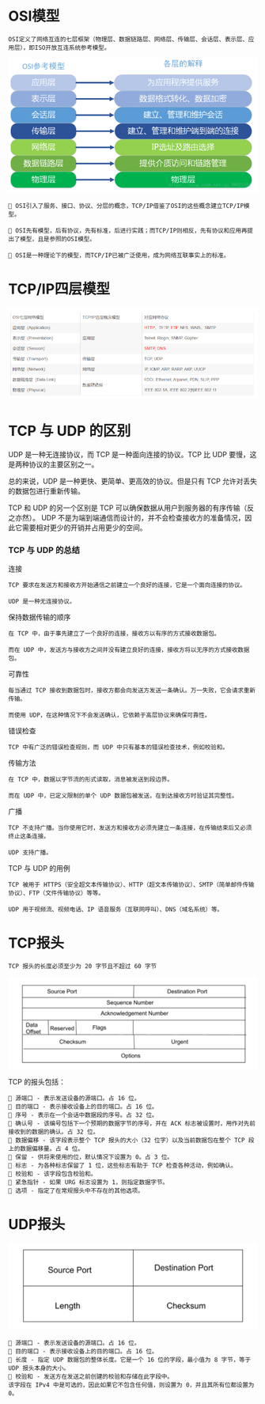 # OSI模型
    
    OSI定义了网络互连的七层框架（物理层、数据链路层、网络层、传输层、会话层、表示层、应用层），即ISO开放互连系统参考模型。    
![图片](img/network1.png)

    🚀 OSI引入了服务、接口、协议、分层的概念，TCP/IP借鉴了OSI的这些概念建立TCP/IP模型。
    
    🚀 OSI先有模型，后有协议，先有标准，后进行实践；而TCP/IP则相反，先有协议和应用再提出了模型，且是参照的OSI模型。
    
    🚀 OSI是一种理论下的模型，而TCP/IP已被广泛使用，成为网络互联事实上的标准。


# TCP/IP四层模型

![图片](img/network2.png)


# TCP 与 UDP 的区别

UDP 是一种无连接协议，而 TCP 是一种面向连接的协议。TCP 比 UDP 要慢，这是两种协议的主要区别之一。

总的来说，UDP 是一种更快、更简单、更高效的协议。但是只有 TCP 允许对丢失的数据包进行重新传输。

TCP 和 UDP 的另一个区别是 TCP 可以确保数据从用户到服务器的有序传输（反之亦然）。
UDP 不是为端到端通信而设计的，并不会检查接收方的准备情况，因此它需要相对更少的开销并占用更少的空间。

### TCP 与 UDP 的总结

连接

    TCP 要求在发送方和接收方开始通信之前建立一个良好的连接，它是一个面向连接的协议。

    UDP 是一种无连接协议。

保持数据传输的顺序

    在 TCP 中，由于事先建立了一个良好的连接，接收方以有序的方式接收数据包。
    
    而在 UDP 中，发送方与接收方之间并没有建立良好的连接，接收方将以无序的方式接收数据包。

可靠性

    每当通过 TCP 接收到数据包时，接收方都会向发送方发送一条确认。万一失败，它会请求重新传输。
    
    而使用 UDP，在这种情况下不会发送确认，它依赖于高层协议来确保可靠性。

错误检查

    TCP 中有广泛的错误检查规则，而 UDP 中只有基本的错误检查技术，例如校验和。

传输方法

    在 TCP 中，数据以字节流的形式读取，消息被发送到段边界。
    
    而在 UDP 中，已定义限制的单个 UDP 数据包被发送，在到达接收方时验证其完整性。

广播

    TCP 不支持广播。当你使用它时，发送方和接收方必须先建立一条连接，在传输结束后又必须终止这条连接。
    
    UDP 支持广播。

TCP 与 UDP 的用例

    TCP 被用于 HTTPS（安全超文本传输协议）、HTTP（超文本传输协议）、SMTP（简单邮件传输协议）、FTP（文件传输协议）等等。
    
    UDP 用于视频流、视频电话、IP 语音服务（互联网呼叫）、DNS（域名系统）等。

# TCP报头

    TCP 报头的长度必须至少为 20 字节且不超过 60 字节

![图片](img/network3.png)

TCP 的报头包括：

    🚀 源端口 - 表示发送设备的源端口。占 16 位。
    🚀 目的端口 - 表示接收设备上的目的端口。占 16 位。
    🚀 序号 - 表示在一个会话中数据段的序号。占 32 位。
    🚀 确认号 - 该编号包括下一个预期的数据字节的序号，并在 ACK 标志被设置时，用作对先前接收到的数据的确认。占 32 位。
    🚀 数据偏移 - 该字段表示整个 TCP 报头的大小（32 位字）以及当前数据包在整个 TCP 段上的数据偏移量。占 4 位。
    🚀 保留 - 供将来使用的位，默认情况下设置为 0。占 3 位。
    🚀 标志 - 为各种标志保留了 1 位，这些标志有助于 TCP 检查各种活动，例如确认。
    🚀 校验和 - 该字段包含校验和。
    🚀 紧急指针 - 如果 URG 标志设置为 1，则指定数据字节。
    🚀 选项 - 指定了在常规报头中不存在的其他选项。


# UDP报头

![图片](img/network4.png)

    🚀 源端口 - 表示发送设备的源端口。占 16 位。
    🚀 目的端口 - 表示接收设备上的目的端口。占 16 位。
    🚀 长度 - 指定 UDP 数据包的整体长度。它是一个 16 位的字段，最小值为 8 字节，等于 UDP 报头本身的大小。
    🚀 校验和 - 发送方在发送之前创建的校验和存储在此字段中。
    该字段在 IPv4 中是可选的，因此如果它不包含任何值，则设置为 0，并且其所有位都设置为 0。






